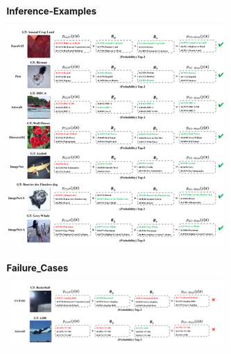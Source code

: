 ## Inference-Examples
![Inference Example](https://github.com/anonymoussubmission74/Inference-Examples/raw/main/Inference_Examples.png)
## Failure_Cases
![Failure_Cases](https://github.com/anonymoussubmission74/Inference-Examples/raw/main/failure_cases.png)
